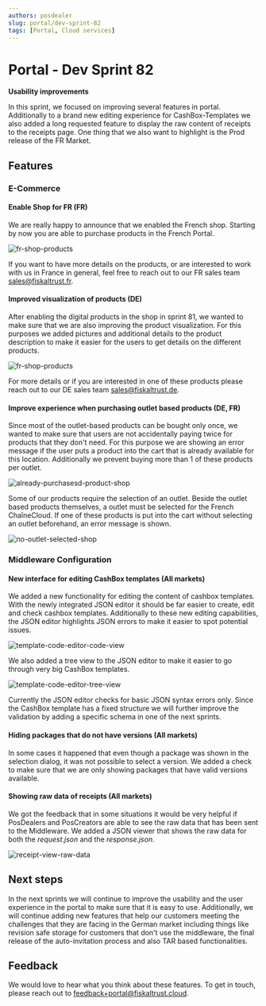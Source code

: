 ```yaml
---
authors: posdealer
slug: portal/dev-sprint-82
tags: [Portal, Cloud services]
---
```


# Portal - Dev Sprint 82
**Usability improvements**

In this sprint, we focused on improving several features in portal. Additionally to a brand new editing experience for CashBox-Templates we also added a long requested feature to display the raw content of receipts to the receipts page. One thing that we also want to highlight is the Prod release of the FR Market.

<!--truncate-->

## Features

### E-Commerce

#### Enable Shop for FR (FR)

We are really happy to announce that we enabled the French shop. Starting by now you are able to purchase products in the French Portal. 

![fr-shop-products](images/sprint-82/fr-shop-products.png)

If you want to have more details on the products, or are interested to work with us in France in general, feel free to reach out to our FR sales team [sales@fiskaltrust.fr](mailto:sales@fiskaltrust.fr).

#### Improved visualization of products  (DE)

After enabling the digital products in the shop in sprint 81, we wanted to make sure that we are also improving the product visualization. For this purposes we added pictures and additional details to the product description to make it easier for the users to get details on the different products.

![fr-shop-products](images/sprint-82/de-shop-products.png)

For more details or if you are interested in one of these products please reach out to our DE sales team [sales@fiskaltrust.de](mailto:sales@fiskaltrust.de).


#### Improve experience when purchasing outlet based products (DE, FR)

Since most of the outlet-based products can be bought only once, we wanted to make sure that users are not accidentally paying twice for products that they don't need. For this purpose we are showing an error message if the user puts a product into the cart that is already available for this location. Additionally we prevent buying more than 1 of these products per outlet. 

![already-purchasesd-product-shop](images/sprint-82/already-purchasesd-product-shop.png)

Some of our products require the selection of an outlet. Beside the outlet based products themselves, a outlet must be selected for the French ChaîneCloud. If one of these products is put into the cart without selecting an outlet beforehand, an error message is shown.

![no-outlet-selected-shop](images/sprint-82/no-outlet-selected-shop.png)


### Middleware Configuration

#### New interface for editing CashBox templates (All markets)

We added a new functionality for editing the content of cashbox templates. With the newly integrated JSON editor it should be far easier to create, edit and check cashbox templates. Additionally to these new editing capabilities, the JSON editor highlights JSON errors to make it easier to spot potential issues.

![template-code-editor-code-view](images/sprint-82/template-code-editor-code-view.png)

We also added a tree view to the JSON editor to make it easier to go through very big CashBox templates.

![template-code-editor-tree-view](images/sprint-82/template-code-editor-tree-view.png)

Currently the JSON editor checks for basic JSON syntax errors only. Since the CashBox template has a fixed structure we will further improve the validation by adding a specific schema in one of the next sprints. 

#### Hiding packages that do not have versions (All markets)

In some cases it happened that even though a package was shown in the selection dialog, it was not possible to select a version. We added a check to make sure that we are only showing packages that have valid versions available.

#### Showing raw data of receipts (All markets)

We got the feedback that in some situations it would be very helpful if PosDealers and PosCreators are able to see the raw data that has been sent to the Middleware. We added a JSON viewer that shows the raw data for both the _request.json_ and the _response.json_.

![receipt-view-raw-data](images/sprint-82/receipt-view-raw-data.png)

## Next steps
In the next sprints we will continue to improve the usability and the user experience in the portal to make sure that it is easy to use. Additionally, we will continue adding new features that help our customers meeting the challenges that they are facing in the German market including things like revision safe storage for customers that don't use the middleware, the final release of the auto-invitation process and also TAR based functionalities.

## Feedback
We would love to hear what you think about these features. To get in touch, please reach out to [feedback+portal@fiskaltrust.cloud](mailto:feedback+portal@fiskaltrust.cloud).